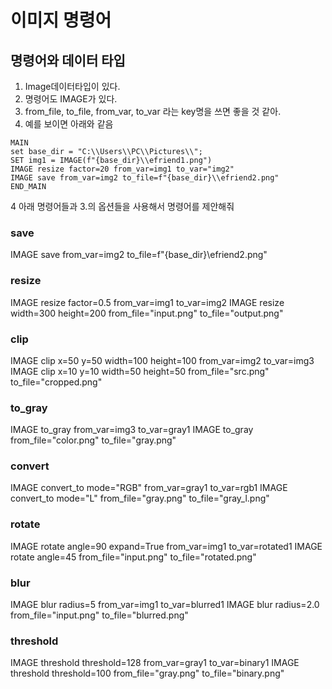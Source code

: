# 이미지 명령어

## 명령어와 데이터 타입

1. Image데이터타입이 있다.
2. 명령어도 IMAGE가 있다.
3. from_file, to_file, from_var, to_var 라는 key명을 쓰면 좋을 것 같아.
4. 예를 보이면 아래와 같음

```kvs
MAIN
set base_dir = "C:\\Users\\PC\\Pictures\\";
SET img1 = IMAGE(f"{base_dir}\\efriend1.png")
IMAGE resize factor=20 from_var=img1 to_var="img2"
IMAGE save from_var=img2 to_file=f"{base_dir}\\efriend2.png"
END_MAIN
```

4 아래 명령어들과 3.의 옵션들을 사용해서 명령어를 제안해줘

### save

IMAGE save from_var=img2 to_file=f"{base_dir}\\efriend2.png"

### resize

IMAGE resize factor=0.5 from_var=img1 to_var=img2
IMAGE resize width=300 height=200 from_file="input.png" to_file="output.png"

### clip

IMAGE clip x=50 y=50 width=100 height=100 from_var=img2 to_var=img3
IMAGE clip x=10 y=10 width=50 height=50 from_file="src.png" to_file="cropped.png"

### to_gray

IMAGE to_gray from_var=img3 to_var=gray1
IMAGE to_gray from_file="color.png" to_file="gray.png"

### convert

IMAGE convert_to mode="RGB" from_var=gray1 to_var=rgb1
IMAGE convert_to mode="L" from_file="gray.png" to_file="gray_l.png"

### rotate

IMAGE rotate angle=90 expand=True from_var=img1 to_var=rotated1
IMAGE rotate angle=45 from_file="input.png" to_file="rotated.png"

### blur

IMAGE blur radius=5 from_var=img1 to_var=blurred1
IMAGE blur radius=2.0 from_file="input.png" to_file="blurred.png"

### threshold

IMAGE threshold threshold=128 from_var=gray1 to_var=binary1
IMAGE threshold threshold=100 from_file="gray.png" to_file="binary.png"
